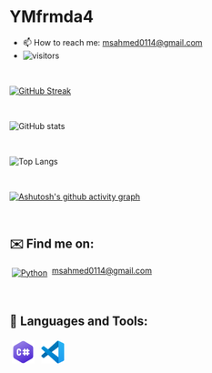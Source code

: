 # YMfrmda4
<!--
- 👋 Hi, I’m @N00rAhmed
- 👀 I’m interested in full-stack development and the technologies that I know are Python, C#, PHP, Laravel, JavaScript, HTML/CSS, React.js, Node.js/Express.js, MongoDB/Mongoose
- 🌱 I’m currently learning Next.js, Typescript, Flask, ASP.NET Core Web API, Java and Docker
- 💞️ I’m looking to collaborate on a few projects on github and make some contributions to other peoples code.
-->

- 📫 How to reach me: msahmed0114@gmail.com
- ![visitors](https://visitor-badge.laobi.icu/badge?page_id=G4ryaqaan)

<!-- 
- Here is a link to my portfolio website: https://p0rtf0li0-noor.netlify.app
-->

<br/>

[![GitHub Streak](https://github-readme-streak-stats.vercel.kevinazemi.com?user=G4ryaqaan&theme=tokyonight)](https://git.io/streak-stats)

<br/>

![GitHub stats](https://github-readme-stats.vercel.app/api?username=G4ryaqaan&show_icons=true&theme=tokyonight)

<br/>

![Top Langs](https://github-readme-stats.vercel.app/api/top-langs/?username=G4ryaqaan&theme=tokyonight)

<br/>

[![Ashutosh's github activity graph](https://github-readme-activity-graph.vercel.app/graph?username=G4ryaqaan&theme=tokyo-night)](https://github.com/G4ryaqaan/github-readme-activity-graph)

<br/>

## ✉️ Find me on:

<p align="left">
 <a href="https://linkedin.com/in/doc004" target="_blank" rel="noopener noreferrer"> <img src="https://www.logo.wine/a/logo/LinkedIn/LinkedIn-Wordmark-White-Dark-Background-Logo.wine.svg" alt="Python" height="40" style="vertical-align:top; margin:4px"></a>
 <a href="mailto:msahmed0114@gmail.com"> msahmed0114@gmail.com </a>
</p>

<br />

## 🧰 Languages and Tools:
<p align="left">

<img src="https://raw.githubusercontent.com/github/explore/80688e429a7d4ef2fca1e82350fe8e3517d3494d/topics/csharp/csharp.png" alt="csharp" height="40" style="vertical-align:top; margin:4px">

                                                                                                                              
<img src="https://raw.githubusercontent.com/github/explore/80688e429a7d4ef2fca1e82350fe8e3517d3494d/topics/visual-studio-code/visual-studio-code.png" alt="VS Code" height="40" style="vertical-align:top; margin:4px">
</p>
